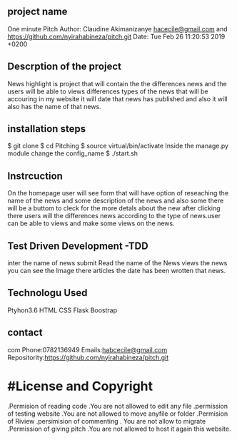 ## project name
  One minute Pitch
 Author: Claudine Akimanizanye <hacecile@gmail.com> and https://github.com/nyirahabineza/pitch.git
Date:   Tue Feb 26 11:20:53 2019 +0200

## Descrption of the project
News highlight is project that will contain the  the differences news and the users will be able to views differences types of the news that will be accouring in my  website it will date  that news has published and also it will also has the name 
of that news.
## installation steps
$ git clone 
$ cd Pitching
$ source virtual/bin/activate
Inside the manage.py module change the config_name 
$ ./start.sh
## Instrcuction
On the homepage user will see form that will have option of reseaching the name of the news and some description of the news and also some there will be a buttom  to cleck for the more detals about the new after clicking there  users will the differences news according to the type of news.user can be able to views and make some views on the news.
## Test Driven Development -TDD
inter the name of news   submit Read the name of the  News views the  news  you  can see the Image there articles the  date has been wrotten that news.

## Technologu Used

Ptyhon3.6 
HTML
CSS
Flask
Boostrap

## contact
com Phone:0782136949 Emails:habcecile@gmail.com Repositority:https://github.com/nyirahabineza/pitch.git
# #License and Copyright

.Permision of reading code         .You are not allowed to edit any file
.permission of testing website      .You are  not allowed to move  anyfile or folder
.Permision of Riview 
.persimision of commenting           . You are not allow to migrate
.Permission of giving pitch         .You are not allowed to host it again  this website.
